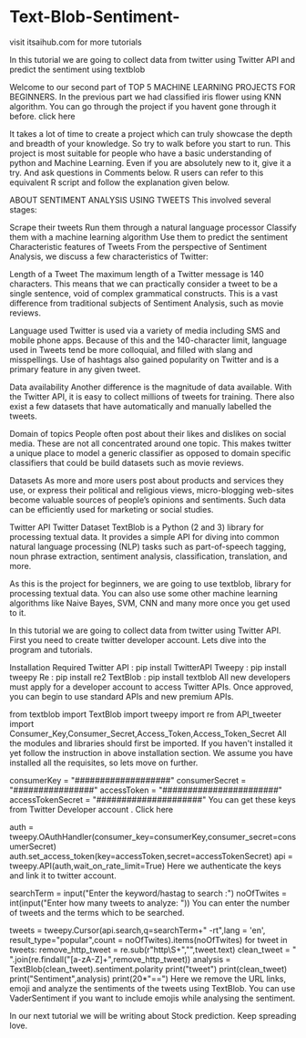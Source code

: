 # Text-Blob-Sentiment-
visit itsaihub.com for more  tutorials 

In this tutorial we are going to collect data from twitter using Twitter API and predict the sentiment using textblob


Welcome to our second part of TOP 5 MACHINE LEARNING PROJECTS FOR BEGINNERS. In the previous part we had classified iris flower using KNN algorithm. You can go through the project if you havent gone through it before. click here

It takes a lot of time to create a project which can truly showcase the depth and breadth of your knowledge. So try to walk before you start to run. This project is most suitable for people who have a basic understanding of python and Machine Learning. Even if you are absolutely new to it, give it a try. And ask questions in Comments below. R users can refer to this equivalent R script and follow the explanation given below.

ABOUT SENTIMENT ANALYSIS USING TWEETS
This involved several stages:

Scrape their tweets
Run them through a natural language processor
Classify them with a machine learning algorithm
Use them to predict the sentiment
Characteristic features of Tweets
From the perspective of Sentiment Analysis, we discuss a few characteristics of Twitter:

Length of a Tweet The maximum length of a Twitter message is 140 characters. This means that we can practically consider a tweet to be a single sentence, void of complex grammatical constructs. This is a vast difference from traditional subjects of Sentiment Analysis, such as movie reviews.

Language used Twitter is used via a variety of media including SMS and mobile phone apps. Because of this and the 140-character limit, language used in Tweets tend be more colloquial, and filled with slang and misspellings. Use of hashtags also gained popularity on Twitter and is a primary feature in any given tweet.

Data availability Another difference is the magnitude of data available. With the Twitter API, it is easy to collect millions of tweets for training. There also exist a few datasets that have automatically and manually labelled the tweets.

Domain of topics People often post about their likes and dislikes on social media. These are not all concentrated around one topic. This makes twitter a unique place to model a generic classifier as opposed to domain specific classifiers that could be build datasets such as movie reviews.

Datasets
As more and more users post about products and services they use, or express their political and religious views, micro-blogging web-sites become valuable sources of people’s opinions and sentiments. Such data can be efficiently used for marketing or social studies.

Twitter API
Twitter Dataset
TextBlob is a Python (2 and 3) library for processing textual data. It provides a simple API for diving into common natural language processing (NLP) tasks such as part-of-speech tagging, noun phrase extraction, sentiment analysis, classification, translation, and more.

As this is the project for beginners, we are going to use textblob, library for processing textual data. You can also use some other machine learning algorithms like Naive Bayes, SVM, CNN and many more once you get used to it.

In this tutorial we are going to collect data from twitter using Twitter API. First you need to create twitter developer account. Lets dive into the program and tutorials.

Installation Required
Twitter API : pip install TwitterAPI
Tweepy : pip install tweepy
Re : pip install re2
TextBlob : pip install textblob
All new developers must apply for a developer account to access Twitter APIs. Once approved, you can begin to use standard APIs and new premium APIs.

from textblob import TextBlob
import tweepy
import re
from API_tweeter import Consumer_Key,Consumer_Secret,Access_Token,Access_Token_Secret
All the modules and libraries should first be imported. If you haven't installed it yet follow the instruction in above installation section. We assume you have installed all the requisites, so lets move on further.

consumerKey = "###################"
consumerSecret = "################"
accessToken =  "#######################"
accessTokenSecret = "#####################"
You can get these keys from Twitter Developer account . Click here

auth = tweepy.OAuthHandler(consumer_key=consumerKey,consumer_secret=consumerSecret)
auth.set_access_token(key=accessToken,secret=accessTokenSecret)
api = tweepy.API(auth,wait_on_rate_limit=True)
Here we authenticate the keys and link it to twitter account.

searchTerm = input("Enter the keyword/hastag to search :")
noOfTwites = int(input("Enter how many tweets to analyze: "))
You can enter the number of tweets and the terms which to be searched.

tweets = tweepy.Cursor(api.search,q=searchTerm+" -rt",lang = 'en',
                       result_type="popular",count = noOfTwites).items(noOfTwites)
for tweet in tweets:
    remove_http_tweet = re.sub(r"http\S+","",tweet.text)
    clean_tweet = " ".join(re.findall("[a-zA-Z]+",remove_http_tweet))
    analysis = TextBlob(clean_tweet).sentiment.polarity
    print("tweet")
    print(clean_tweet)
    print("Sentiment",analysis)
    print(20*"==")
Here we remove the URL links, emoji and analyze the sentiments of the tweets using TextBlob. You can use VaderSentiment if you want to include emojis while analysing the sentiment.

In our next tutorial we will be writing about Stock prediction. Keep spreading love.
